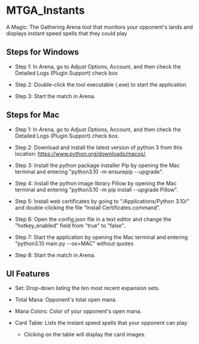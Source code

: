 # MTGA_Instants
A Magic: The Gathering Arena tool that monitors your opponent's lands and displays instant speed spells that they could play

## Steps for Windows

- Step 1: In Arena, go to Adjust Options, Account, and then check the Detailed Logs (Plugin Support) check box

- Step 2: Double-click the tool executable (.exe) to start the application.

- Step 3: Start the match in Arena.

## Steps for Mac

- Step 1: In Arena, go to Adjust Options, Account, and then check the Detailed Logs (Plugin Support) check box.

- Step 2: Download and install the latest version of python 3 from this location: https://www.python.org/downloads/macos/.

- Step 3: Install the python package installer Pip by opening the Mac terminal and entering "python3.10 -m ensurepip --upgrade".

- Step 4: Install the python image library Pillow by opening the Mac terminal and entering "python3.10 -m pip install --upgrade Pillow".

- Step 5: Install web certificates by going to "/Applications/Python 3.10/" and double-clicking the file "Install Certificates.command".

- Step 6: Open the config.json file in a text editor and change the "hotkey_enabled" field from "true" to "false".

- Step 7: Start the application by opening the Mac terminal and entering "python3.10 main.py --os=MAC" without quotes

- Step 8: Start the match in Arena.

## UI Features

- Set: Drop-down listing the ten most recent expansion sets.

- Total Mana: Opponent's total open mana.

- Mana Colors: Color of your opponent's open mana.

- Card Table: Lists the instant speed spells that your opponent can play.
  - Clicking on the table will display the card images.
